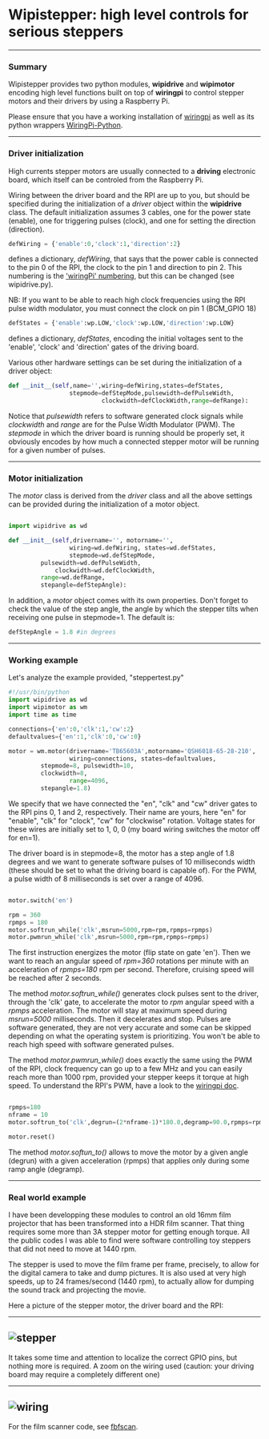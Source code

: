 # Wipistepper: high level controls for serious steppers

---

### Summary

Wipistepper provides two python modules, **wipidrive** and
**wipimotor** encoding high level functions built on top of **wiringpi**
to control stepper motors and their drivers by using a Raspberry Pi.

Please ensure that you have a working installation of
[wiringpi](http://wiringpi.com/) as well as its python wrappers
[WiringPi-Python](https://github.com/WiringPi/WiringPi-Python).

---

### Driver initialization

High currents stepper motors are usually connected to a **driving**
electronic board, which itself can be controled from the Raspberry
Pi.

Wiring between the driver board and the RPI are up to you, but should
be specified during the initialization of a *driver* object within the
**wipidrive** class. The default initialization assumes 3 cables, one
for the power state (enable), one for triggering pulses
(clock), and one for setting the direction (direction).

```python
defWiring = {'enable':0,'clock':1,'direction':2}
```

defines a dictionary, *defWiring*, that says that the power cable is
connected to the pin 0 of the RPI, the clock to the pin 1 and
direction to pin 2. This numbering is the ['wiringPi'
numbering](http://wiringpi.com/pins), but this can be changed (see
wipidrive.py).

NB: If you want to be able to reach high clock frequencies using the
RPI pulse width modulator, you must connect the clock on pin 1 (BCM_GPIO 18)

```python
defStates = {'enable':wp.LOW,'clock':wp.LOW,'direction':wp.LOW}
```

defines a dictionary, *defStates*, encoding the initial voltages sent
to the 'enable', 'clock' and 'direction' gates of the driving board.

Various other hardware settings can be set during the initialization
of a driver object:

```python
def __init__(self,name='',wiring=defWiring,states=defStates,
                 stepmode=defStepMode,pulsewidth=defPulseWidth,
		                  clockwidth=defClockWidth,range=defRange):
```				  

Notice that *pulsewidth* refers to software generated clock signals
while *clockwidth* and *range* are for the Pulse Width Modulator
(PWM). The *stepmode* in which the driver board is running should be
properly set, it obviously encodes by how much a connected stepper
motor will be running for a given number of pulses.

---

### Motor initialization

The *motor* class is derived from the *driver* class and all the above
settings can be provided during the initialization of a motor object.

```python

import wipidrive as wd

def __init__(self,drivername='', motorname='',
                 wiring=wd.defWiring, states=wd.defStates,
                 stepmode=wd.defStepMode,
		 pulsewidth=wd.defPulseWidth,
	         clockwidth=wd.defClockWidth,
		 range=wd.defRange,
		 stepangle=defStepAngle):
```

In addition, a *motor* object comes with its own properties. Don't
forget to check the value of the step angle, the angle by which the stepper
tilts when receiving  one pulse in stepmode=1. The default is:

```python
defStepAngle = 1.8 #in degrees
```

---

### Working example

Let's analyze the example provided, "steppertest.py"

```python
#!/usr/bin/python
import wipidrive as wd
import wipimotor as wm
import time as time

connections={'en':0,'clk':1,'cw':2}
defaultvalues={'en':1,'clk':0,'cw':0}

motor = wm.motor(drivername='TB65603A',motorname='QSH6018-65-28-210',
                 wiring=connections, states=defaultvalues,
		 stepmode=8, pulsewidth=10,
		 clockwidth=8,
                 range=4096,
		 stepangle=1.8)

```

We specify that we have connected the "en", "clk" and "cw" driver
gates to the RPI pins 0, 1 and 2, respectively. Their name are
yours, here "en" for "enable", "clk" for "clock", "cw" for "clockwise"
rotation. Voltage states for these wires are initially set to 1,
0, 0 (my board wiring switches the motor off for en=1).

The driver board is in stepmode=8, the motor has a step angle of 1.8
degrees and we want to generate software pulses of 10 milliseconds
width (these should be set to what the driving board is capable of).
For the PWM, a pulse width of 8 milliseconds is set over a range of
4096.


```python

motor.switch('en')

rpm = 360
rpmps = 180
motor.softrun_while('clk',msrun=5000,rpm=rpm,rpmps=rpmps)
motor.pwmrun_while('clk',msrun=5000,rpm=rpm,rpmps=rpmps)

```

The first instruction energizes the motor (flip state on gate 'en'). Then
we want to reach an angular speed of *rpm=360* rotations per minute with an
acceleration of *rpmps=180* rpm per second. Therefore, cruising speed
will be reached after 2 seconds.

The method *motor.softrun_while()* generates clock pulses sent to the
driver, through the 'clk' gate, to accelerate the motor to *rpm*
angular speed with a *rpmps* acceleration. The motor will stay at
maximum speed during *msrun=5000* milliseconds. Then it decelerates
and stop. Pulses are software generated, they are not very accurate
and some can be skipped depending on what the operating system is
prioritizing. You won't be able to reach high speed with software
generated pulses.

The method *motor.pwmrun_while()* does exactly the same using the
PWM of the RPI, clock frequency can go up to a few MHz and you can
easily reach more than 1000 rpm, provided your stepper keeps it
torque at high speed. To understand the RPI's PWM, have a look to the [wiringpi
doc](http://wiringpi.com/reference/raspberry-pi-specifics/).


```python

rpmps=180
nframe = 10
motor.softrun_to('clk',degrun=(2*nframe-1)*180.0,degramp=90.0,rpmps=rpmps)

motor.reset()

```

The method *motor.softun_to()* allows to move the motor by a given
angle (degrun) with a given acceleration (rpmps) that applies only during
some ramp angle (degramp).

---

### Real world example

I have been developping these modules to control an old 16mm film
projector that has been transformed into a HDR film scanner. That
thing requires some more than 3A stepper motor for getting enough
torque. All the public codes I was able to find were software
controlling toy steppers that did not need to move at 1440 rpm.

The stepper is used to move the film frame per frame, precisely, to
allow for the digital camera to take and dump pictures. It is also
used at very high speeds, up to 24 frames/second (1440 rpm), to
actually allow for dumping the sound track and projecting the movie.

Here a picture of the stepper motor, the driver board and the RPI:

---
![stepper](/docs/stepdriverpi.jpg?raw=true)
---

It takes some time and attention to localize the correct GPIO pins,
but nothing more is required. A zoom on the wiring used (caution: your
driving board may require a completely different one)

---
![wiring](/docs/wiring.jpg?raw=true)
---

For the film scanner code, see [fbfscan](https://github.com/eatdust/fbfscan).
